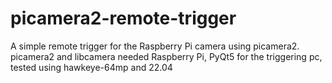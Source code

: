 # picamera2-remote-trigger
A simple remote trigger for the Raspberry Pi camera using picamera2.
picamera2 and libcamera needed Raspberry Pi, PyQt5 for the triggering pc, tested using hawkeye-64mp and 22.04
